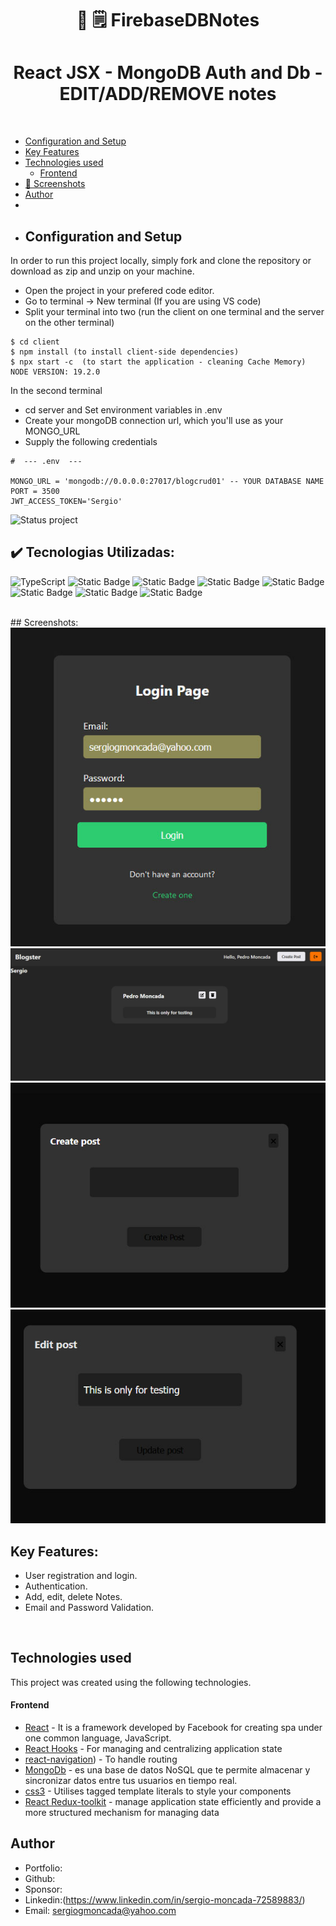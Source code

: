 <h1 align ="center" > 📰 🗒 FirebaseDBNotes  </h1>
<h1  align ="center"> 
React JSX - MongoDB Auth and Db - EDIT/ADD/REMOVE notes </h1>
<br>

  * [Configuration and Setup](#configuration-and-setup)
  * [Key Features](#key-features)
  * [Technologies used](#technologies-used)
      - [Frontend](#frontend)
  * [📸 Screenshots](#screenshots)
  * [Author](#author)
  * <br>
  * ## Configuration and Setup

In order to run this project locally, simply fork and clone the repository or download as zip and unzip on your machine.

- Open the project in your prefered code editor.
- Go to terminal -> New terminal (If you are using VS code)
- Split your terminal into two (run the client on one terminal and the server on the other terminal)


```
$ cd client
$ npm install (to install client-side dependencies)
$ npx start -c  (to start the application - cleaning Cache Memory)
NODE VERSION: 19.2.0

```
In the second terminal

- cd server and Set environment variables in .env
- Create your mongoDB connection url, which you'll use as your MONGO_URL
- Supply the following credentials

```
#  --- .env  ---

MONGO_URL = 'mongodb://0.0.0.0:27017/blogcrud01' -- YOUR DATABASE NAME
PORT = 3500
JWT_ACCESS_TOKEN='Sergio'
```
![Status project](https://img.shields.io/badge/STATUS-Finished-GREEN?style=for-the-badge)

## ✔️ Tecnologias Utilizadas:
![TypeScript](https://img.shields.io/badge/TypeScript-007ACC?style=for-the-badge&logo=typescript&logoColor=white)
![Static Badge](https://img.shields.io/badge/react%20-%2385C7F2?style=for-the-badge)
![Static Badge](https://img.shields.io/badge/Redux%20Toolkit-yellow?style=for-the-badge)
![Static Badge](https://img.shields.io/badge/Css%20-%23D1D1D1?style=for-the-badge)
![Static Badge](https://img.shields.io/badge/%20Node%20-%23636363?style=for-the-badge)
![Static Badge](https://img.shields.io/badge/MongoDb-%236897B6?style=for-the-badge)
![Static Badge](https://img.shields.io/badge/Express-%23E89F28?style=for-the-badge)
![Static Badge](https://img.shields.io/badge/%20Mongoose%20-%23636363?style=for-the-badge)




<br>
##  Screenshots:
<br>
<img src="./projectImages/image01.jpg" alt="project screenshot01" />
<img src="./projectImages/image02.jpg" alt="project screenshot02" />
<img src="./projectImages/image03.jpg" alt="project screenshot03" />
<img src="./projectImages/image04.jpg" alt="project screenshot04" />
<br>

##  Key Features:

- User registration and login.
- Authentication. 
- Add, edit, delete Notes.
- Email and Password Validation.
  
  
<br/>

##  Technologies used

This project was created using the following technologies.

####  Frontend 

- [React]() - It is a framework developed by Facebook for creating spa under one common language, JavaScript.
- [React Hooks](https://reactjs.org/docs/hooks-intro.html) - For managing and centralizing application state
- [react-navigation](https://reactnavigation.org/)) - To handle routing
- [MongoDb](https://firebase.google.com/?gad_source=1&gclid=Cj0KCQiAoKeuBhCoARIsAB4Wxte5kKnjJzYp7DGbeK4wD-BU_i0Oke02VWuSac2NMBDt4wD48sqWYuUaAsBREALw_wcB&gclsrc=aw.ds&hl=es-419) - es una base de datos NoSQL que te permite almacenar y sincronizar datos entre tus usuarios en tiempo real.
- [css3](https://styled-components.com/docs/basics) - Utilises tagged template literals to style your components
- [React Redux-toolkit](https://react-redux.js.org/) - manage application state efficiently and provide a more structured mechanism for managing data

## Author
- Portfolio: 
- Github: 
- Sponsor: 
- Linkedin:(https://www.linkedin.com/in/sergio-moncada-72589883/)
- Email: [sergiogmoncada@yahoo.com](mailto:sergiogmoncada@yahoo.com)

